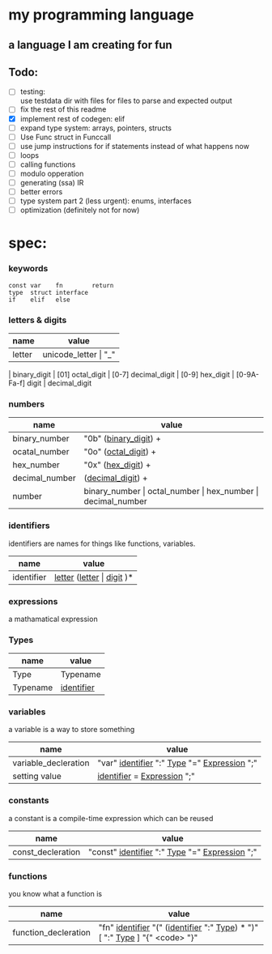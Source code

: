 # my programming language

## a language I am creating for fun

## Todo:
 - [ ] testing:  
    use testdata dir with files for files to parse and expected output
 - [ ] fix the rest of this readme
 - [x] implement rest of codegen: elif
 - [ ] expand type system: arrays, pointers, structs
 - [ ] Use Func struct in Funccall
 - [ ] use jump instructions for if statements instead of what happens now
 - [ ] loops
 - [ ] calling functions
 - [ ] modulo opperation
 - [ ] generating (ssa) IR
 - [ ] better errors
 - [ ] type system part 2 (less urgent): enums, interfaces
 - [ ] optimization (definitely not for now)

# spec:

### keywords
```
const var    fn        return
type  struct interface
if    elif   else
```

### letters & digits

name | value
-|-
letter | unicode_letter \| "_"
|
binary_digit  | [01]
octal_digit   | [0-7]
decimal_digit | [0-9]
hex_digit     | [0-9A-Fa-f]
digit         | decimal_digit

### numbers

name | value |
-|-
binary_number | "0b" ([binary_digit][let_and_d]) +
ocatal_number | "0o" ([octal_digit][let_and_d]) +
hex_number | "0x" ([hex_digit][let_and_d]) +
decimal_number | ([decimal_digit][let_and_d]) +
number | binary_number \| octal_number \| hex_number \| decimal_number

### identifiers

identifiers are names for things like functions, variables.

name | value
-|-
identifier | [letter][let_and_d] ([letter][let_and_d] \| [digit][let_and_d] )*

### expressions

a mathamatical expression

### Types

name | value
-|-
Type | Typename
Typename | [identifier][iden]

### variables

a variable is a way to store something

name | value
-|-
variable_decleration | "var" [identifier][iden] ":" [Type](#Types) "=" [Expression][expr] ";"
setting value | [identifier][iden] = [Expression][expr] ";"

### constants

a constant is a compile-time expression which can be reused

name | value
-|-
const_decleration | "const" [identifier][iden] ":" [Type](#Types) "=" [Expression][expr] ";"

### functions

you know what a function is

name | value
-|-
function_decleration | "fn" [identifier][iden] "(" ([identifier][iden] ":" [Type](#Types)) * ")" [ ":" [Type](#Types) ] "{" \<code> "}"


[let_and_d]: #letters-%26-digits
[iden]: #identifiers
[expr]: #expressions
